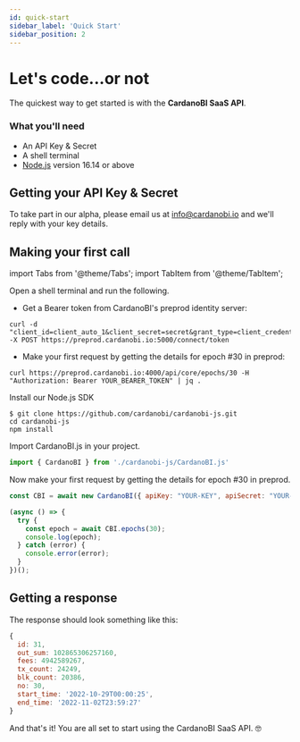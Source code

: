 ```yaml
---
id: quick-start
sidebar_label: 'Quick Start' 
sidebar_position: 2
---
```


# Let's code...or not

The quickest way to get started is with the **CardanoBI SaaS API**.

### What you'll need

- An API Key & Secret
- A shell terminal
- [Node.js](https://nodejs.org/en/download/) version 16.14 or above


## Getting your API Key & Secret

To take part in our alpha, please email us at [info@cardanobi.io](mailto:info@cardanobi.io) and we'll reply with your key details.

## Making your first call

import Tabs from '@theme/Tabs';
import TabItem from '@theme/TabItem';

<Tabs>
<TabItem value="shell" label="Shell">

Open a shell terminal and run the following.

- Get a Bearer token from CardanoBI's preprod identity server:

```shell
curl -d "client_id=client_auto_1&client_secret=secret&grant_type=client_credentials" -X POST https://preprod.cardanobi.io:5000/connect/token
```

- Make your first request by getting the details for epoch #30 in preprod:

```shell
curl https://preprod.cardanobi.io:4000/api/core/epochs/30 -H "Authorization: Bearer YOUR_BEARER_TOKEN" | jq .
```

</TabItem>
<TabItem value="js" label="Node.js">

Install our Node.js SDK
```
$ git clone https://github.com/cardanobi/cardanobi-js.git
cd cardanobi-js
npm install
```

Import CardanoBI.js in your project.
```js
import { CardanoBI } from './cardanobi-js/CardanoBI.js'
```

Now make your first request by getting the details for epoch #30 in preprod.
```js
const CBI = await new CardanoBI({ apiKey: "YOUR-KEY", apiSecret: "YOUR-SECRET", network: "preprod" });

(async () => {
  try {
    const epoch = await CBI.epochs(30);
    console.log(epoch);
  } catch (error) {
    console.error(error);
  }
})();
```

</TabItem>
</Tabs>

## Getting a response

The response should look something like this:
```js
{
  id: 31,
  out_sum: 102865306257160,
  fees: 4942589267,
  tx_count: 24249,
  blk_count: 20386,
  no: 30,
  start_time: '2022-10-29T00:00:25',
  end_time: '2022-11-02T23:59:27'
}
```

And that's it! You are all set to start using the CardanoBI SaaS API. 🤓